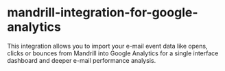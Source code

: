# mandrill-integration-for-google-analytics
This integration allows you to import your e-mail event data like opens, clicks or bounces from Mandrill into Google Analytics for a single interface dashboard and deeper e-mail performance analysis.
